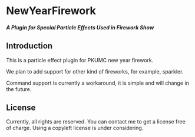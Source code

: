 # NewYearFirework

##### A Plugin for Special Particle Effects Used in Firework Show

## Introduction

This is a particle effect plugin for PKUMC new year firework.

We plan to add support for other kind of fireworks, for example, sparkler.

Command support is currently a workaround, it is simple and will change in the future.

## License

Currently, all rights are reserved. You can contact me to get a license free of charge. Using a copyleft license is under considering.